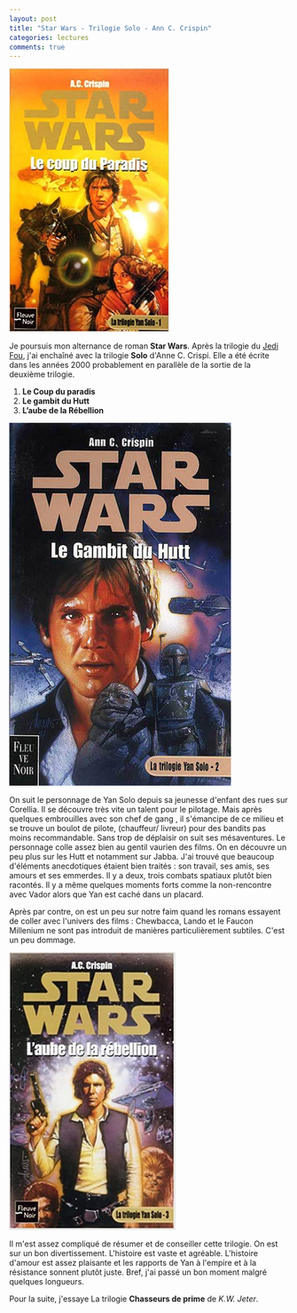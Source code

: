 ```yaml
---
layout: post
title: "Star Wars - Trilogie Solo - Ann C. Crispin"
categories: lectures
comments: true
---
```


![](https://github.com/homeostasie/bouquins/raw/master/_pics/lv/star-wars/solo-1.jpg)

Je poursuis mon alternance de roman **Star Wars**. Après la trilogie du [Jedi Fou](https://homeostasie.github.io/bouquins/SW_Jedi-fou/), j'ai enchaîné avec la trilogie **Solo** d'Anne C. Crispi. Elle a été écrite dans les années 2000 probablement en parallèle de la sortie de la deuxième trilogie.

1. **Le Coup du paradis**
2. **Le gambit du Hutt**
3. **L’aube de la Rébellion**

![](https://github.com/homeostasie/bouquins/raw/master/_pics/lv/star-wars/solo-2.jpg)

On suit le personnage de Yan Solo depuis sa jeunesse d'enfant des rues sur Corellia. Il se découvre très vite un talent pour le pilotage. Mais après quelques embrouilles avec son chef de gang , il s'émancipe de ce milieu et se trouve un boulot de pilote, (chauffeur/ livreur) pour des bandits pas moins recommandable. Sans trop de déplaisir on suit ses mésaventures. Le personnage colle assez bien au gentil vaurien des films. On en découvre un peu plus sur les Hutt et notamment sur Jabba. J'ai trouvé que beaucoup d'éléments anecdotiques étaient bien traités : son travail, ses amis, ses amours et ses emmerdes. Il y a deux, trois combats spatiaux plutôt bien racontés. Il y a même quelques moments forts comme la non-rencontre avec Vador alors que Yan est caché dans un placard. 

Après par contre, on est un peu sur notre faim quand les romans essayent de coller avec l'univers des films : Chewbacca, Lando et le Faucon Millenium ne sont pas introduit de manières particulièrement subtiles. C'est un peu dommage. 

![](https://github.com/homeostasie/bouquins/raw/master/_pics/lv/star-wars/solo-3.jpg)

Il m'est assez compliqué de résumer et de conseiller cette trilogie. On est sur un bon divertissement. L'histoire est vaste et agréable. L'histoire d'amour est assez plaisante et les rapports de Yan à l'empire et à la résistance sonnent plutôt juste. Bref, j'ai passé un bon moment malgré quelques longueurs. 

Pour la suite, j'essaye La trilogie **Chasseurs de prime** de *K.W. Jeter*.